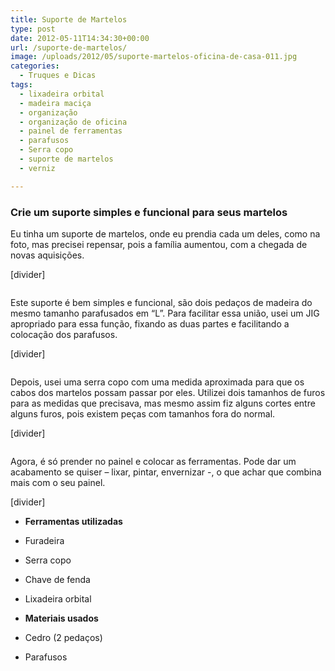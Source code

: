 ```yaml
---
title: Suporte de Martelos
type: post
date: 2012-05-11T14:34:30+00:00
url: /suporte-de-martelos/
image: /uploads/2012/05/suporte-martelos-oficina-de-casa-011.jpg
categories:
  - Truques e Dicas
tags:
  - lixadeira orbital
  - madeira maciça
  - organização
  - organização de oficina
  - painel de ferramentas
  - parafusos
  - Serra copo
  - suporte de martelos
  - verniz

---
```

### Crie um suporte simples e funcional para seus martelos

Eu tinha um suporte de martelos, onde eu prendia cada um deles, como na foto, mas precisei repensar, pois a família aumentou, com a chegada de novas aquisições.

[divider]<figure class="dois">

<a href="/uploads/tutoriais/suporte-de-martelos/suporte-martelos-oficina-de-casa-02.jpg" rel="prettyPhoto"><img src="/uploads/tutoriais/suporte-de-martelos/thumbs/suporte-martelos-oficina-de-casa-02.jpg" alt="" /></a><a href="/uploads/tutoriais/suporte-de-martelos/suporte-martelos-oficina-de-casa-03.jpg" rel="prettyPhoto"><img src="/uploads/tutoriais/suporte-de-martelos/thumbs/suporte-martelos-oficina-de-casa-03.jpg" alt="" /></a></figure>

Este suporte é bem simples e funcional, são dois pedaços de madeira do mesmo tamanho parafusados em “L”. Para facilitar essa união, usei um JIG apropriado para essa função, fixando as duas partes e facilitando a colocação dos parafusos.

[divider]<figure class="dois">

<a href="/uploads/tutoriais/suporte-de-martelos/suporte-martelos-oficina-de-casa-04.jpg" rel="prettyPhoto"><img src="/uploads/tutoriais/suporte-de-martelos/thumbs/suporte-martelos-oficina-de-casa-04.jpg" alt="" /></a><a href="/uploads/tutoriais/suporte-de-martelos/suporte-martelos-oficina-de-casa-05.jpg" rel="prettyPhoto"><img src="/uploads/tutoriais/suporte-de-martelos/thumbs/suporte-martelos-oficina-de-casa-05.jpg" alt="" /></a></figure>

Depois, usei uma serra copo com uma medida aproximada para que os cabos dos martelos possam passar por eles. Utilizei dois tamanhos de furos para as medidas que precisava, mas mesmo assim fiz alguns cortes entre alguns furos, pois existem peças com tamanhos fora do normal.

[divider]<figure class="quatro">

<a href="/uploads/tutoriais/suporte-de-martelos/suporte-martelos-oficina-de-casa-06.jpg" rel="prettyPhoto"><img src="/uploads/tutoriais/suporte-de-martelos/thumbs/suporte-martelos-oficina-de-casa-06.jpg" alt="" /></a><a href="/uploads/tutoriais/suporte-de-martelos/suporte-martelos-oficina-de-casa-07.jpg" rel="prettyPhoto"><img src="/uploads/tutoriais/suporte-de-martelos/thumbs/suporte-martelos-oficina-de-casa-07.jpg" alt="" /></a><a href="/uploads/tutoriais/suporte-de-martelos/suporte-martelos-oficina-de-casa-08.jpg" rel="prettyPhoto"><img src="/uploads/tutoriais/suporte-de-martelos/thumbs/suporte-martelos-oficina-de-casa-08.jpg" alt="" /></a><a href="/uploads/tutoriais/suporte-de-martelos/suporte-martelos-oficina-de-casa-09.jpg" rel="prettyPhoto"><img src="/uploads/tutoriais/suporte-de-martelos/thumbs/suporte-martelos-oficina-de-casa-09.jpg" alt="" /></a></figure>

Agora, é só prender no painel e colocar as ferramentas. Pode dar um acabamento se quiser &#8211; lixar, pintar, envernizar -, o que achar que combina mais com o seu painel.

[divider]<section class="ferramentas-e-materiais">

  * **Ferramentas utilizadas**
  * Furadeira
  * Serra copo
  * Chave de fenda
  * Lixadeira orbital

  * **Materiais usados**
  * Cedro (2 pedaços)
  * Parafusos</section>
